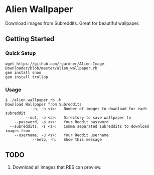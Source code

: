 # Alien Wallpaper
Download images from Subreddits. Great for beautiful wallpaper.

## Getting Started
### Quick Setup
```
wget https://github.com/rgardner/Alien-Image-Downloader/blob/master/alien_wallpaper.rb
gem install snoo
gem install trollop
```

### Usage
```
$ ./alien_wallpaper.rb -h
Download Wallpaper from Subreddits
           --n, -n <i>:   Number of images to download for each subreddit
         --out, -o <s>:   Directory to save wallpaper to
    --password, -p <s>:   Your Reddit password
  --subreddits, -s <s>:   Comma separated subreddits to download images from
    --username, -u <s>:   Your Reddit username
            --help, -h:   Show this message
```

## TODO
1. Download all images that RES can preview.
